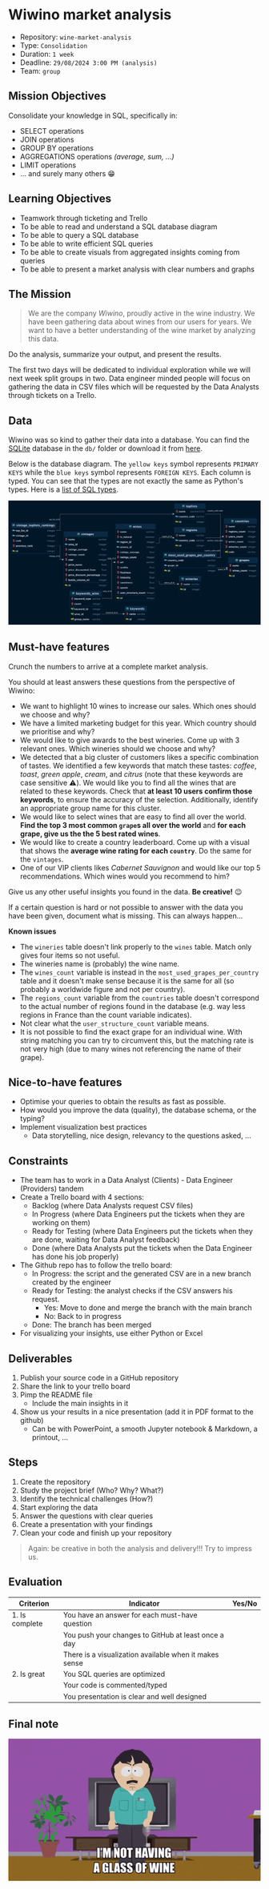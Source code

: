 # Wiwino market analysis

- Repository: `wine-market-analysis`
- Type: `Consolidation`
- Duration: `1 week`
- Deadline: `29/08/2024 3:00 PM (analysis)`
- Team: `group`

## Mission Objectives

Consolidate your knowledge in SQL, specifically in:
- SELECT operations
- JOIN operations
- GROUP BY operations
- AGGREGATIONS operations *(average, sum, ...)*
- LIMIT operations
- ... and surely many others 😁

## Learning Objectives

- Teamwork through ticketing and Trello
- To be able to read and understand a SQL database diagram
- To be able to query a SQL database 
- To be able to write efficient SQL queries
- To be able to create visuals from aggregated insights coming from queries
- To be able to present a market analysis with clear numbers and graphs

## The Mission

> We are the company _Wiwino_, proudly active in the wine industry. We have been gathering data about wines from our users for years. We want to have a better understanding of the wine market by analyzing this data.

Do the analysis, summarize your output, and present the results.

The first two days will be dedicated to individual exploration while we will next week split groups in two. Data engineer minded people will focus on gathering the data in CSV files which will be requested by the Data Analysts through tickets on a Trello.

## Data

Wiwino was so kind to gather their data into a database. You can find the [SQLite](https://www.sqlite.org/index.html) database in the `db/` folder or download it from [here](https://drive.google.com/file/d/122rj3-c0mpFPL04IXeXjSp2_H66-33RS/view?usp=sharing).

Below is the database diagram. The `yellow keys` symbol represents `PRIMARY KEYS` while the `blue keys` symbol represents `FOREIGN KEYS`. Each column is typed. You can see that the types are not exactly the same as Python's types. Here is a [list of SQL types](https://www.w3schools.com/sql/sql_datatypes.asp).

![DB diagram](./assets/vivino_db_diagram_horizontal.png)

## Must-have features

Crunch the numbers to arrive at a complete market analysis.

You should at least answers these questions from the perspective of Wiwino:
- We want to highlight 10 wines to increase our sales. Which ones should we choose and why?
- We have a limited marketing budget for this year. Which country should we prioritise and why?
- We would like to give awards to the best wineries. Come up with 3 relevant ones. Which wineries should we choose and why?
- We detected that a big cluster of customers likes a specific combination of tastes. We identified a few keywords that match these tastes: _coffee_, _toast_, _green apple_, _cream_, and _citrus_ (note that these keywords are case sensitive ⚠️). We would like you to find all the wines that are related to these keywords. Check that **at least 10 users confirm those keywords**, to ensure the accuracy of the selection. Additionally, identify an appropriate group name for this cluster.
- We would like to select wines that are easy to find all over the world. **Find the top 3 most common `grape`s all over the world** and **for each grape, give us the the 5 best rated wines**.
- We would like to create a country leaderboard. Come up with a visual that shows the **average wine rating for each `country`**. Do the same for the `vintages`.
- One of our VIP clients likes _Cabernet Sauvignon_ and would like our top 5 recommendations. Which wines would you recommend to him?

Give us any other useful insights you found in the data. **Be creative!** 😉

If a certain question is hard or not possible to answer with the data you have been given, document what is missing. This can always happen...

**Known issues**
- The `wineries` table doesn't link properly to the `wines` table. Match only gives four items so not useful.
- The wineries name is (probably) the wine name.
- The `wines_count` variable is instead in the `most_used_grapes_per_country` table and it doesn't make sense because it is the same for all (so probably a worldwide figure and not per country).
- The `regions_count` variable from the `countries` table doesn't correspond to the actual number of regions found in the database (e.g. way less regions in France than the count variable indicates).
- Not clear what the `user_structure_count` variable means.
- It is not possible to find the exact grape for an individual wine. With string matching you can try to circumvent this, but the matching rate is not very high (due to many wines not referencing the name of their grape).

## Nice-to-have features

- Optimise your queries to obtain the results as fast as possible.
- How would you improve the data (quality), the database schema, or the typing?
- Implement visualization best practices
  - Data storytelling, nice design, relevancy to the questions asked, ...

## Constraints

- The team has to work in a Data Analyst (Clients) - Data Engineer (Providers) tandem
- Create a Trello board with 4 sections:
    - Backlog (where Data Analysts request CSV files)
    - In Progress (where Data Engineers put the tickets when they are working on them)
    - Ready for Testing (where Data Engineers put the tickets when they are done, waiting for Data Analyst feedback)
    - Done (where Data Analysts put the tickets when the Data Engineer has done his job properly)
- The Github repo has to follow the trello board:
    - In Progress: the script and the generated CSV are in a new branch created by the engineer
    - Ready for Testing: the analyst checks if the CSV answers his request.
        - Yes: Move to done and merge the branch with the main branch
        - No: Back to in progress
    - Done: The branch has been merged
- For visualizing your insights, use either Python or Excel

## Deliverables

1. Publish your source code in a GitHub repository
2. Share the link to your trello board
3. Pimp the README file
    - Include the main insights in it
4. Show us your results in a nice presentation (add it in PDF format to the github)
    - Can be with PowerPoint, a smooth Jupyter notebook & Markdown, a printout, ...

## Steps

1. Create the repository
2. Study the project brief (Who? Why? What?)
3. Identify the technical challenges (How?)
4. Start exploring the data
5. Answer the questions with clear queries
6. Create a presentation with your findings
7. Clean your code and finish up your repository

> Again: be creative in both the analysis and delivery!!! Try to impress us.

## Evaluation

| Criterion      | Indicator                                              | Yes/No |
| -------------- | ------------------------------------------------------ | ------ |
| 1. Is complete | You have an answer for each must-have question         |        |
|                | You push your changes to GitHub at least once a day    |        |
|                | There is a visualization available when it makes sense |        |
| 2. Is great    | You SQL queries are optimized                          |        |
|                | Your code is commented/typed                           |        |
|                | You presentation is clear and well designed            |        |

## Final note

![Drinking for work purposes](./assets/wine.gif)

